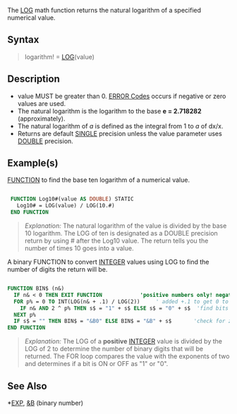 The [LOG](LOG) math function returns the natural logarithm of a specified numerical value.

## Syntax

> logarithm! = [LOG](LOG)(value)

## Description

* value MUST be greater than 0. [ERROR Codes](ERROR-Codes) occurs if negative or zero values are used.
* The natural logarithm is the logarithm to the base **e = 2.718282** (approximately).
* The natural logarithm of *a* is defined as the integral from 1 to *a* of dx/x.
* Returns are default [SINGLE](SINGLE) precision unless the value parameter uses [DOUBLE](DOUBLE) precision.

## Example(s)

[FUNCTION](FUNCTION) to find the base ten logarithm of a numerical value.

```vb

 FUNCTION Log10#(value AS DOUBLE) STATIC
   Log10# = LOG(value) / LOG(10.#) 
 END FUNCTION 

```

> *Explanation:* The natural logarithm of the value is divided by the base 10 logarithm. The LOG of ten is designated as a DOUBLE precision return by using # after the Log10 value. The return tells you the number of times 10 goes into a value.

A binary FUNCTION to convert [INTEGER](INTEGER) values using LOG to find the number of digits the return will be.

```vb

FUNCTION BIN$ (n&)
  IF n& < 0 THEN EXIT FUNCTION            'positive numbers only! negative error!
  FOR p% = 0 TO INT(LOG(n& + .1) / LOG(2))     ' added +.1 to get 0 to work
    IF n& AND 2 ^ p% THEN s$ = "1" + s$ ELSE s$ = "0" + s$  'find bits on
  NEXT p%
  IF s$ = "" THEN BIN$ = "&B0" ELSE BIN$ = "&B" + s$       'check for zero return
END FUNCTION


```

> *Explanation:* The LOG of a **positive** [INTEGER](INTEGER) value is divided by the LOG of 2 to determine the number of binary digits that will be returned. The FOR loop compares the value with the exponents of two and determines if a bit is ON or OFF as "1" or "0". 

## See Also

*[EXP](EXP), [&B](&B) (binary number)
